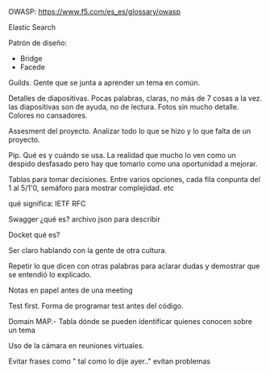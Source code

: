 

OWASP: https://www.f5.com/es_es/glossary/owasp

Elastic Search

Patrón de diseño:
- Bridge
- Facede

Guilds. Gente que se junta a aprender un tema en común.

Detalles de diapositivas. Pocas palabras, claras, no más de 7 cosas a la vez. las diapositivas son de ayuda, no de lectura. Fotos sin mucho detalle. Colores no cansadores.

Assesment del proyecto. Analizar todo lo que se hizo y lo que falta de un proyecto.

Pip. Qué es y cuándo se usa. La realidad que mucho lo ven como un despido desfasado pero hay que tomarlo como una oportunidad a mejorar.

Tablas para tomar decisiones. Entre varios opciones, cada fila conpunta del 1 al 5/1'0, semáforo para mostrar complejidad. etc

qué significa:
    IETF
    RFC


Swagger
    ¿qué es?
    archivo json para describir


Docket
    qué es?

Ser claro hablando con la gente de otra cultura.

Repetir lo que dicen con otras palabras para aclarar dudas y demostrar que se entendió lo explicado.

Notas en papel antes de una meeting

Test first. Forma de programar test antes del código.

Domain MAP.- Tabla dónde se pueden identificar quienes conocen sobre un tema

Uso de la cámara en reuniones virtuales.

Evitar frases como " tal como lo dije ayer.." evitan problemas